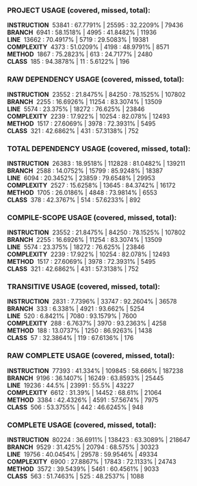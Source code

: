 ### PROJECT USAGE (covered, missed, total):  
**INSTRUCTION** &nbsp;53841 : 67.7791% | 25595 : 32.2209% | 79436  
**BRANCH** &nbsp;6941 : 58.1518% | 4995 : 41.8482% | 11936  
**LINE** &nbsp;13662 : 70.4917% | 5719 : 29.5083% | 19381  
**COMPLEXITY** &nbsp;4373 : 51.0209% | 4198 : 48.9791% | 8571  
**METHOD** &nbsp;1867 : 75.2823% | 613 : 24.7177% | 2480  
**CLASS** &nbsp;185 : 94.3878% | 11 : 5.6122% | 196  
  
### RAW DEPENDENCY USAGE (covered, missed, total):  
**INSTRUCTION** &nbsp;23552 : 21.8475% | 84250 : 78.1525% | 107802  
**BRANCH** &nbsp;2255 : 16.6926% | 11254 : 83.3074% | 13509  
**LINE** &nbsp;5574 : 23.375% | 18272 : 76.625% | 23846  
**COMPLEXITY** &nbsp;2239 : 17.922% | 10254 : 82.078% | 12493  
**METHOD** &nbsp;1517 : 27.6069% | 3978 : 72.3931% | 5495  
**CLASS** &nbsp;321 : 42.6862% | 431 : 57.3138% | 752  
  
### TOTAL DEPENDENCY USAGE (covered, missed, total):  
**INSTRUCTION** &nbsp;26383 : 18.9518% | 112828 : 81.0482% | 139211  
**BRANCH** &nbsp;2588 : 14.0752% | 15799 : 85.9248% | 18387  
**LINE** &nbsp;6094 : 20.3452% | 23859 : 79.6548% | 29953  
**COMPLEXITY** &nbsp;2527 : 15.6258% | 13645 : 84.3742% | 16172  
**METHOD** &nbsp;1705 : 26.0186% | 4848 : 73.9814% | 6553  
**CLASS** &nbsp;378 : 42.3767% | 514 : 57.6233% | 892  
  
### COMPILE-SCOPE USAGE (covered, missed, total):  
**INSTRUCTION** &nbsp;23552 : 21.8475% | 84250 : 78.1525% | 107802  
**BRANCH** &nbsp;2255 : 16.6926% | 11254 : 83.3074% | 13509  
**LINE** &nbsp;5574 : 23.375% | 18272 : 76.625% | 23846  
**COMPLEXITY** &nbsp;2239 : 17.922% | 10254 : 82.078% | 12493  
**METHOD** &nbsp;1517 : 27.6069% | 3978 : 72.3931% | 5495  
**CLASS** &nbsp;321 : 42.6862% | 431 : 57.3138% | 752  
  
### TRANSITIVE USAGE (covered, missed, total):  
**INSTRUCTION** &nbsp;2831 : 7.7396% | 33747 : 92.2604% | 36578  
**BRANCH** &nbsp;333 : 6.338% | 4921 : 93.662% | 5254  
**LINE** &nbsp;520 : 6.8421% | 7080 : 93.1579% | 7600  
**COMPLEXITY** &nbsp;288 : 6.7637% | 3970 : 93.2363% | 4258  
**METHOD** &nbsp;188 : 13.0737% | 1250 : 86.9263% | 1438  
**CLASS** &nbsp;57 : 32.3864% | 119 : 67.6136% | 176  
  
### RAW COMPLETE USAGE (covered, missed, total):  
**INSTRUCTION** &nbsp;77393 : 41.334% | 109845 : 58.666% | 187238  
**BRANCH** &nbsp;9196 : 36.1407% | 16249 : 63.8593% | 25445  
**LINE** &nbsp;19236 : 44.5% | 23991 : 55.5% | 43227  
**COMPLEXITY** &nbsp;6612 : 31.39% | 14452 : 68.61% | 21064  
**METHOD** &nbsp;3384 : 42.4326% | 4591 : 57.5674% | 7975  
**CLASS** &nbsp;506 : 53.3755% | 442 : 46.6245% | 948  
  
### COMPLETE USAGE (covered, missed, total):  
**INSTRUCTION** &nbsp;80224 : 36.6911% | 138423 : 63.3089% | 218647  
**BRANCH** &nbsp;9529 : 31.425% | 20794 : 68.575% | 30323  
**LINE** &nbsp;19756 : 40.0454% | 29578 : 59.9546% | 49334  
**COMPLEXITY** &nbsp;6900 : 27.8867% | 17843 : 72.1133% | 24743  
**METHOD** &nbsp;3572 : 39.5439% | 5461 : 60.4561% | 9033  
**CLASS** &nbsp;563 : 51.7463% | 525 : 48.2537% | 1088  
